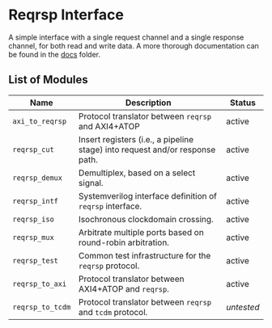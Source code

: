 # Reqrsp Interface

A simple interface with a single request channel and a single response channel,
for both read and write data. A more thorough documentation can be found in the
[docs](doc/index.md) folder.

## List of Modules

| Name             | Description                                                                  | Status     |
| ---------------- | ---------------------------------------------------------------------------- | ---------- |
| `axi_to_reqrsp`  | Protocol translator between `reqrsp` and AXI4+ATOP                           | active     |
| `reqrsp_cut`     | Insert registers (i.e., a pipeline stage) into request and/or response path. | active     |
| `reqrsp_demux`   | Demultiplex, based on a select signal.                                       | active     |
| `reqrsp_intf`    | Systemverilog interface definition of `reqrsp` interface.                    | active     |
| `reqrsp_iso`     | Isochronous clockdomain crossing.                                            | active     |
| `reqrsp_mux`     | Arbitrate multiple ports based on round-robin arbitration.                   | active     |
| `reqrsp_test`    | Common test infrastructure for the `reqrsp` protocol.                        | active     |
| `reqrsp_to_axi`  | Protocol translator between AXI4+ATOP and `reqrsp`.                          | active     |
| `reqrsp_to_tcdm` | Protocol translator between `reqrsp` and `tcdm` protocol.                    | _untested_ |
